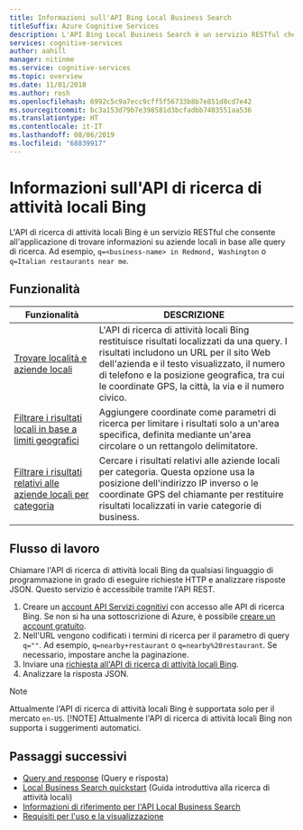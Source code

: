 ```yaml
---
title: Informazioni sull'API Bing Local Business Search
titleSuffix: Azure Cognitive Services
description: L'API Bing Local Business Search è un servizio RESTful che consente all'applicazione di trovare informazioni su luoghi e aziende locali in base alle query di ricerca.
services: cognitive-services
author: aahill
manager: nitinme
ms.service: cognitive-services
ms.topic: overview
ms.date: 11/01/2018
ms.author: rosh
ms.openlocfilehash: 6992c5c9a7ecc9cff5f56733b8b7e851d8cd7e42
ms.sourcegitcommit: bc3a153d79b7e398581d3bcfadbb7403551aa536
ms.translationtype: HT
ms.contentlocale: it-IT
ms.lasthandoff: 08/06/2019
ms.locfileid: "68839917"
---
```

# <a name="what-is-bing-local-business-search"></a>Informazioni sull'API di ricerca di attività locali Bing
L'API di ricerca di attività locali Bing è un servizio RESTful che consente all'applicazione di trovare informazioni su aziende locali in base alle query di ricerca. Ad esempio, `q=<business-name> in Redmond, Washington` o `q=Italian restaurants near me`. 

## <a name="features"></a>Funzionalità
| Funzionalità | DESCRIZIONE |  
| -- | -- | 
| [Trovare località e aziende locali](quickstarts/local-quickstart.md) | L'API di ricerca di attività locali Bing restituisce risultati localizzati da una query. I risultati includono un URL per il sito Web dell'azienda e il testo visualizzato, il numero di telefono e la posizione geografica, tra cui le coordinate GPS, la città, la via e il numero civico. |  
| [Filtrare i risultati locali in base a limiti geografici](specify-geographic-search.md) | Aggiungere coordinate come parametri di ricerca per limitare i risultati solo a un'area specifica, definita mediante un'area circolare o un rettangolo delimitatore. | 
| [Filtrare i risultati relativi alle aziende locali per categoria](local-categories.md) | Cercare i risultati relativi alle aziende locali per categoria. Questa opzione usa la posizione dell'indirizzo IP inverso o le coordinate GPS del chiamante per restituire risultati localizzati in varie categorie di business.|

## <a name="workflow"></a>Flusso di lavoro
Chiamare l'API di ricerca di attività locali Bing da qualsiasi linguaggio di programmazione in grado di eseguire richieste HTTP e analizzare risposte JSON. Questo servizio è accessibile tramite l'API REST.
 
1. Creare un [account API Servizi cognitivi](https://docs.microsoft.com/azure/cognitive-services/cognitive-services-apis-create-account) con accesso alle API di ricerca Bing. Se non si ha una sottoscrizione di Azure, è possibile [creare un account gratuito](https://azure.microsoft.com/try/cognitive-services/?api=bing-web-search-api).   
2. Nell'URL vengono codificati i termini di ricerca per il parametro di query `q=""`. Ad esempio, `q=nearby+restaurant` o `q=nearby%20restaurant`. Se necessario, impostare anche la paginazione. 
3. Inviare una [richiesta all'API di ricerca di attività locali Bing](quickstarts/local-quickstart.md). 
4. Analizzare la risposta JSON. 

> [!NOTE]
> Attualmente l'API di ricerca di attività locali Bing è supportata solo per il mercato `en-US`. 
> [!NOTE]
> Attualmente l'API di ricerca di attività locali Bing non supporta i suggerimenti automatici. 

## <a name="next-steps"></a>Passaggi successivi
- [Query and response](local-search-query-response.md) (Query e risposta)
- [Local Business Search quickstart](quickstarts/local-quickstart.md) (Guida introduttiva alla ricerca di attività locali)
- [Informazioni di riferimento per l'API Local Business Search](local-search-reference.md)
- [Requisiti per l'uso e la visualizzazione](use-display-requirements.md)
